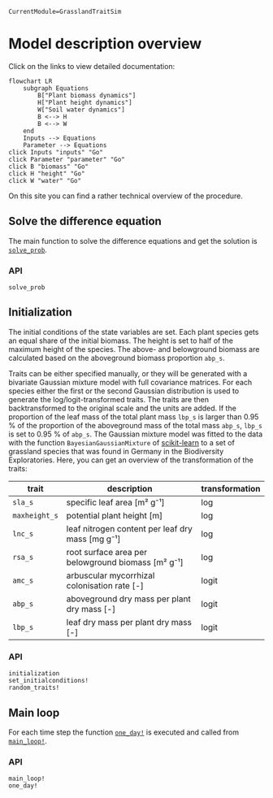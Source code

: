 ```@meta
CurrentModule=GrasslandTraitSim
```

# Model description overview

Click on the links to view detailed documentation:
```mermaid
flowchart LR
    subgraph Equations
        B["Plant biomass dynamics"] 
        H["Plant height dynamics"] 
        W["Soil water dynamics"] 
        B <--> H
        B <--> W
    end
    Inputs --> Equations
    Parameter --> Equations
click Inputs "inputs" "Go"
click Parameter "parameter" "Go"
click B "biomass" "Go"
click H "height" "Go"
click W "water" "Go"
```


On this site you can find a rather technical overview of the procedure.

## Solve the difference equation

The main function to solve the difference equations and get the solution is [`solve_prob`](@ref).

### API

```@docs
solve_prob
```

## Initialization

The initial conditions of the state variables are set. Each plant species
gets an equal share of the initial biomass. The height is set to half of the
maximum height of the species. The above- and belowground biomass
are calculated based on the aboveground biomass proportion ``abp_s``.

Traits can be either specified manually, or they will be generated with a 
bivariate Gaussian mixture model with full covariance matrices. For each species
either the first or the second Gaussian distribution is used to generate 
the log/logit-transformed traits. The traits are then backtransformed
to the original scale and the units are added. If the proportion of the leaf mass
of the total plant mass ``lbp_s`` is larger than 0.95 % of the proportion of the
aboveground mass of the total mass ``abp_s``, ``lbp_s`` is set to 0.95 % of ``abp_s``. 
The Gaussian mixture model was fitted to the data with the function
`BayesianGaussianMixture` of [scikit-learn](@cite) to a set of grassland species
that was found in Germany in the Biodiversity Exploratories. Here, you can get an 
overview of the transformation of the traits:

| trait           | description                                        | transformation |
| --------------- | -------------------------------------------------- | -------------- |
| ``sla_s``       | specific leaf area [m² g⁻¹]                        | log            |
| ``maxheight_s`` | potential plant height [m]                         | log            |
| ``lnc_s``       | leaf nitrogen content per leaf dry mass [mg g⁻¹]   | log            |
| ``rsa_s``       | root surface area per belowground biomass [m² g⁻¹] | log            |
| ``amc_s``       | arbuscular mycorrhizal colonisation rate [-]       | logit          |
| ``abp_s``       | aboveground dry mass per plant dry mass [-]        | logit          |
| ``lbp_s``       | leaf dry mass per plant dry mass [-]               | logit          |

### API
```@docs
initialization
set_initialconditions!
random_traits!
```

## Main loop

For each time step the function [`one_day!`](@ref) is executed and called from [`main_loop!`](@ref).

### API
```@docs	
main_loop!
one_day!
```
